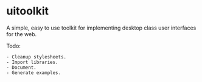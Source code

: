 uitoolkit
=========

A simple, easy to use toolkit for implementing desktop class user interfaces for the web.

Todo:

	- Cleanup stylesheets.
	- Import libraries.
	- Document.
	- Generate examples.
